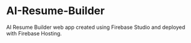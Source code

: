 # AI-Resume-Builder
 AI Resume Builder web app created using Firebase Studio and deployed with Firebase Hosting.
